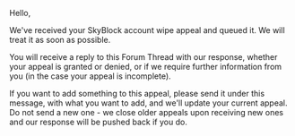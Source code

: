 Hello,

We've received your SkyBlock account wipe appeal and queued it. We will treat it as soon as possible.

You will receive a reply to this Forum Thread with our response, whether your appeal is granted or denied, or if we require further information from you (in the case your appeal is incomplete).

If you want to add something to this appeal, please send it under this message, with what you want to add, and we'll update your current appeal. Do not send a new one - we close older appeals upon receiving new ones and our response will be pushed back if you do.